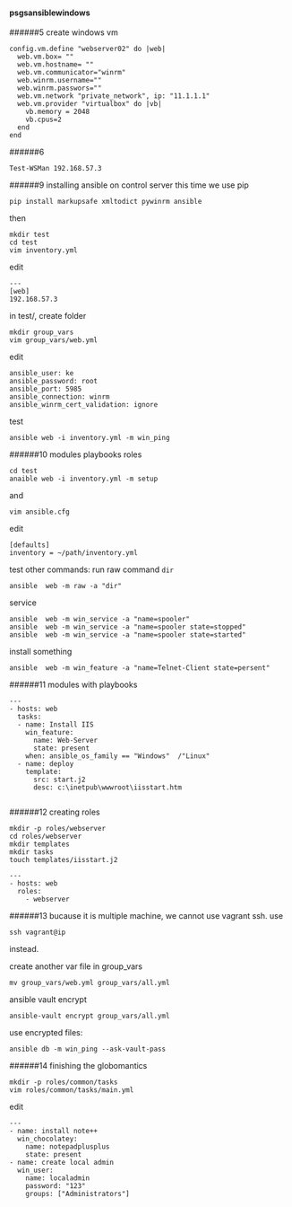 #### psgsansiblewindows
######5
create windows vm
```
config.vm.define "webserver02" do |web|
  web.vm.box= ""
  web.vm.hostname= ""
  web.vm.communicator="winrm"
  web.winrm.username=""
  web.winrm.passwors=""
  web.vm.network "private_network", ip: "11.1.1.1"
  web.vm.provider "virtualbox" do |vb|
    vb.memory = 2048
    vb.cpus=2
  end
end
```
######6
```
Test-WSMan 192.168.57.3
```
######9 installing ansible on control server
this time we use pip
```
pip install markupsafe xmltodict pywinrm ansible
```
then
```
mkdir test
cd test
vim inventory.yml
```
edit
```
---
[web]
192.168.57.3
```

in test/, create folder
```
mkdir group_vars
vim group_vars/web.yml
```
edit
```
ansible_user: ke
ansible_password: root
ansible_port: 5985
ansible_connection: winrm
ansible_winrm_cert_validation: ignore
```
test
```
ansible web -i inventory.yml -m win_ping
```
######10 modules playbooks roles
```
cd test
anaible web -i inventory.yml -m setup
```
and
```
vim ansible.cfg
```
edit
```
[defaults]
inventory = ~/path/inventory.yml
```
test other commands: run raw command `dir`
```
ansible  web -m raw -a "dir"
```
service
```
ansible  web -m win_service -a "name=spooler"
ansible  web -m win_service -a "name=spooler state=stopped"
ansible  web -m win_service -a "name=spooler state=started"
```
install something
```
ansible  web -m win_feature -a "name=Telnet-Client state=persent"
```
######11 modules with playbooks
```
---
- hosts: web
  tasks:
  - name: Install IIS
    win_feature:
      name: Web-Server
      state: present
    when: ansible_os_family == "Windows"  /"Linux"
  - name: deploy
    template:
      src: start.j2
      desc: c:\inetpub\wwwroot\iisstart.htm
    
```
######12 creating roles
```
mkdir -p roles/webserver
cd roles/webserver
mkdir templates
mkdir tasks
touch templates/iisstart.j2
```
```
---
- hosts: web
  roles:
    - webserver
```
######13
bucause it is multiple machine, we cannot use vagrant ssh. use
```
ssh vagrant@ip
```
instead.  

create another var file in group_vars
```
mv group_vars/web.yml group_vars/all.yml
```
ansible vault encrypt
```
ansible-vault encrypt group_vars/all.yml
```
use encrypted files:
```
ansible db -m win_ping --ask-vault-pass
```
######14 finishing the globomantics
```
mkdir -p roles/common/tasks
vim roles/common/tasks/main.yml
```
edit
```
---
- name: install note++
  win_chocolatey:
    name: notepadplusplus
    state: present
- name: create local admin
  win_user:
    name: localadmin
    password: "123"
    groups: ["Administrators"]
```


